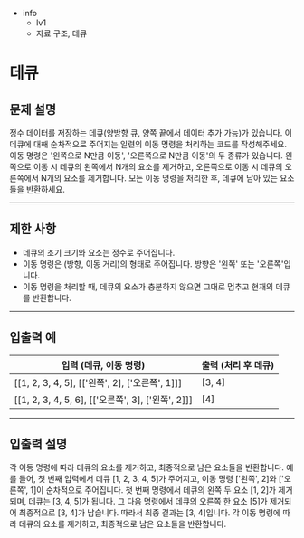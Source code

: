 - info
    - lv1
    - 자료 구조, 데큐

# 데큐
## 문제 설명
정수 데이터를 저장하는 데큐(양방향 큐, 양쪽 끝에서 데이터 추가 가능)가 있습니다. 이 데큐에 대해 순차적으로 주어지는 일련의 이동 명령을 처리하는 코드를 작성해주세요. 이동 명령은 '왼쪽으로 N만큼 이동', '오른쪽으로 N만큼 이동'의 두 종류가 있습니다. 왼쪽으로 이동 시 데큐의 왼쪽에서 N개의 요소를 제거하고, 오른쪽으로 이동 시 데큐의 오른쪽에서 N개의 요소를 제거합니다. 모든 이동 명령을 처리한 후, 데큐에 남아 있는 요소들을 반환하세요.

---

## 제한 사항

- 데큐의 초기 크기와 요소는 정수로 주어집니다.
- 이동 명령은 (방향, 이동 거리)의 형태로 주어집니다. 방향은 '왼쪽' 또는 '오른쪽'입니다.
- 이동 명령을 처리할 때, 데큐의 요소가 충분하지 않으면 그대로 멈추고 현재의 데큐를 반환합니다.

---

## 입출력 예

| 입력 (데큐, 이동 명령) | 출력 (처리 후 데큐) |
| ---------------------- | ------------------ |
| [[1, 2, 3, 4, 5], [['왼쪽', 2], ['오른쪽', 1]]] | [3, 4] |
| [[1, 2, 3, 4, 5, 6], [['오른쪽', 3], ['왼쪽', 2]]] | [4] |

---

## 입출력 설명
각 이동 명령에 따라 데큐의 요소를 제거하고, 최종적으로 남은 요소들을 반환합니다. 예를 들어, 첫 번째 입력에서 데큐 [1, 2, 3, 4, 5]가 주어지고, 이동 명령 ['왼쪽', 2]와 ['오른쪽', 1]이 순차적으로 주어집니다. 첫 번째 명령에서 데큐의 왼쪽 두 요소 [1, 2]가 제거되며, 데큐는 [3, 4, 5]가 됩니다. 그 다음 명령에서 데큐의 오른쪽 한 요소 [5]가 제거되어 최종적으로 [3, 4]가 남습니다. 따라서 최종 결과는 [3, 4]입니다.
각 이동 명령에 따라 데큐의 요소를 제거하고, 최종적으로 남은 요소들을 반환합니다.